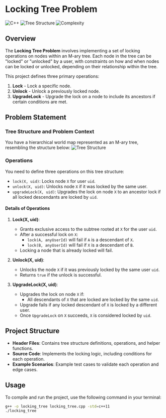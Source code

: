 # Locking Tree Problem

![C++](https://img.shields.io/badge/language-C%2B%2B-blue)
![Tree Structure](https://img.shields.io/badge/data%20structure-Tree-brightgreen)
![Complexity](https://img.shields.io/badge/Time%20Complexity-Optimized-lightgrey)

## Overview

The **Locking Tree Problem** involves implementing a set of locking operations on nodes within an M-ary tree. Each node in the tree can be "locked" or "unlocked" by a user, with constraints on how and when nodes can be locked or unlocked, depending on their relationship within the tree.

This project defines three primary operations:

1. **Lock** - Lock a specific node.
2. **Unlock** - Unlock a previously locked node.
3. **UpgradeLock** - Upgrade the lock on a node to include its ancestors if certain conditions are met.

## Problem Statement

### Tree Structure and Problem Context

You have a hierarchical world map represented as an M-ary tree, resembling the structure below:
![Tree Structure](https://excalidraw.com/#json=52xMcZhT3is7Fq1sVoL3z,B7uRCZS91KZqILeePt_Wmw)

### Operations

You need to define three operations on this tree structure:

- `lock(X, uid)`: Locks node `X` for user `uid`.
- `unlock(X, uid)`: Unlocks node `X` if it was locked by the same user.
- `upgradeLock(X, uid)`: Upgrades the lock on node `X` to an ancestor lock if all locked descendants are locked by `uid`.

#### Details of Operations

1. **Lock(X, uid)**:

   - Grants exclusive access to the subtree rooted at `X` for the user `uid`.
   - After a successful lock on `X`:
     - `lock(A, anyUserId)` will fail if `A` is a descendant of `X`.
     - `lock(B, anyUserId)` will fail if `X` is a descendant of `B`.
   - Locking a node that is already locked will fail.

2. **Unlock(X, uid)**:

   - Unlocks the node `X` if it was previously locked by the same user `uid`.
   - Returns `true` if the unlock is successful.

3. **UpgradeLock(X, uid)**:
   - Upgrades the lock on node `X` if:
     - All descendants of `X` that are locked are locked by the same `uid`.
   - Upgrade fails if any locked descendant of `X` is locked by a different user.
   - Once `UpgradeLock` on `X` succeeds, `X` is considered locked by `uid`.

## Project Structure

- **Header Files**: Contains tree structure definitions, operations, and helper functions.
- **Source Code**: Implements the locking logic, including conditions for each operation.
- **Example Scenarios**: Example test cases to validate each operation and edge cases.

## Usage

To compile and run the project, use the following command in your terminal:

```bash
g++ -o locking_tree locking_tree.cpp -std=c++11
./locking_tree

```
